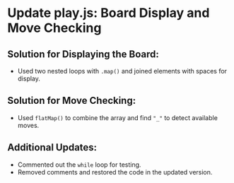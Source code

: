 # Update play.js: Board Display and Move Checking

## Solution for Displaying the Board:

- Used two nested loops with `.map()` and joined elements with spaces for display.

## Solution for Move Checking:

- Used `flatMap()` to combine the array and find `"_"` to detect available moves.

## Additional Updates:

- Commented out the `while` loop for testing.
- Removed comments and restored the code in the updated version.
